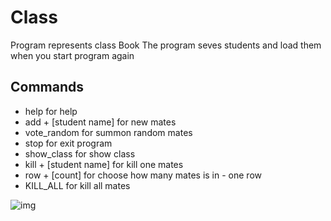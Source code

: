 # Class

Program represents class Book
The program seves students and load them when you start program again

## Commands

- help                      for help
- add + [student name]      for new mates
- vote_random               for summon random mates
- stop                      for exit program
- show_class                for show class
- kill + [student name]     for kill one mates
- row + [count]             for choose how many mates is in  - one row
- KILL_ALL                  for kill all mates

 ![img](scr.png)
